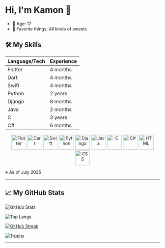 # Hi, I'm Kamon 👋

- 🎂 Age: 17  
- 🍰 Favorite things: All kinds of sweets  

## 🛠️ My Skills

| Language/Tech | Experience |
|---------------|------------|
| Flutter       | 4 months   |
| Dart          | 4 months   |
| Swift         | 4 months   |
| Python        | 2 years    |
| Django        | 8 months   |
| Java          | 2 months   |
| C             | 3 years    |
| C#            | 6 months   |

<p align="center">
  <img src="https://cdn.jsdelivr.net/gh/devicons/devicon/icons/flutter/flutter-original.svg" height="48" alt="Flutter"/>
<img src="https://cdn.jsdelivr.net/gh/devicons/devicon/icons/dart/dart-original.svg" height="48" alt="Dart"/>
<img src="https://cdn.jsdelivr.net/gh/devicons/devicon/icons/swift/swift-original.svg" height="48" alt="Swift"/>
<img src="https://cdn.jsdelivr.net/gh/devicons/devicon/icons/python/python-original.svg" height="48" alt="Python"/>
<img src="https://cdn.jsdelivr.net/gh/devicons/devicon/icons/django/django-plain.svg" height="48" alt="Django"/>
<img src="https://cdn.jsdelivr.net/gh/devicons/devicon/icons/java/java-original.svg" height="48" alt="Java"/>
<img src="https://cdn.jsdelivr.net/gh/devicons/devicon/icons/c/c-original.svg" height="48" alt="C"/>
<img src="https://cdn.jsdelivr.net/gh/devicons/devicon/icons/csharp/csharp-original.svg" height="48" alt="C#"/>
<img src="https://cdn.jsdelivr.net/gh/devicons/devicon/icons/html5/html5-original.svg" height="48" alt="HTML"/>
<img src="https://cdn.jsdelivr.net/gh/devicons/devicon/icons/css3/css3-original.svg" height="48" alt="CSS"/>
</p>

※ As of July 2025

---

## 📈 My GitHub Stats

![GitHub Stats](https://github-readme-stats.vercel.app/api?username=Kamon-Tahara-504&show_icons=true&theme=tokyonight)

![Top Langs](https://github-readme-stats.vercel.app/api/top-langs/?username=Kamon-Tahara-504&layout=compact&theme=tokyonight)

[![GitHub Streak](https://streak-stats.demolab.com?user=Kamon-Tahara-504&theme=tokyonight)](https://git.io/streak-stats)

[![Trophy](https://github-profile-trophy.vercel.app/?username=Kamon-Tahara-504&theme=onedark)](https://github.com/ryo-ma/github-profile-trophy)

---

